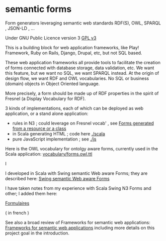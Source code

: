 semantic forms
==============

Form generators leveraging semantic web standards RDF(S), OWL, SPARQL , JSON-LD , ...

Under GNU Public Licence version 3 [GPL v3](http://www.gnu.org/copyleft/gpl.html)

This is a building block for web application frameworks,
like Play! Framework, Ruby on Rails, Django, Drupal, etc, but not SQL based.

These web application frameworks all provide tools to facilitate the creation of forms connected with database storage, data validation, etc. We want this feature, but we want no SQL, we want SPARQL instead.
At the origin of design flow, we want RDF and OWL vocabularies.
No SQL or business (domain) objects in Object Oriented language.

More precisely, a form should be made up of RDF properties in the spirit of Fresnel (a Display Vocabulary for RDF).


 3 kinds of implementations, each of which can be deployed as web application, or a stand alone application:

* rules in N3 ; could leverage on Fresnel vocab' , see  [Forms generated from a resource or a class](http://svn.code.sf.net/p/eulergui/code/trunk/eulergui/html/documentation.html#L6973)
* in Scala generating HTML ; code here [./scala](./scala/README.md)
* pure JavaScript implementation ; see [./js](./js/README.md)


Here is the OWL vocabulary for ontolgy aware forms, currently used in the Scala application:
[vocabulary/forms.owl.ttl](../../vocabulary/forms.owl.ttl)

I

I developed in Scala with Swing semantic Web aware Forms; they are described here:
[Swing semantic Web aware Forms](http://svn.code.sf.net/p/eulergui/code/trunk/eulergui/html/documentation.html#Data1)

I have taken notes from my experience with Scala Swing N3 Forms and other; I added them here:

[Formulaires](https://htmlpreview.github.io/?https://github.com/jmvanel/semantic_forms/blob/master/doc/fr/formulaires.html)
<!-- alas github does not serve HTML as such : doc/fr/formulaires.html 
première version: http://jmvanel.free.fr/notes_fr/formulaires.html -->
 ( in french )

See also a broad review of Frameworks for semantic web applications:
[Frameworks for semantic web applications](http://svn.code.sf.net/p/eulergui/code/trunk/eulergui/html/semantic_based_apps_review.html)
including more details on this project goal in the introduction.

